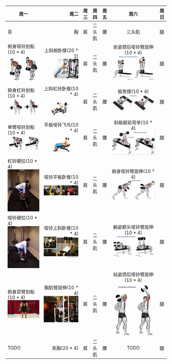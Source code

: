 | 周一        | 周二    |  周三  |  周四  |  周五  |  周六  |  周日  |
| --------   | -----:   | :----: | :----: | :----: | :----: | :----: |
| 背        | 胸     |   肩    |   二头肌    |   腰    |   三头肌    |   腿    |
| 俯身哑铃划船(10 * 4) ![俯身哑铃划船](俯身哑铃划船.jpeg)         |   上斜俯卧撑(20 * 2) ![上斜俯卧撑](上斜俯卧撑.gif)   |   肩    |   二头肌    |   腰    |   坐姿颈后哑铃臂屈伸(10 * 4) ![坐姿颈后哑铃臂屈伸](坐姿颈后哑铃臂屈伸.jpeg)   |   腿    |
| 俯身杠铃划船(10 * 4) ![俯身杠铃划船](俯身杠铃划船.jpeg)        | 上斜杠铃卧推(10 * 4) ![上斜杠铃卧推](上斜杠铃卧推.gif)     |   肩    |   二头肌    |   腰    |   板凳撑(10 * 4) ![板凳撑](板凳撑.jpeg)    |   腿    |
| 单臂哑铃划船(10 * 4) ![单臂哑铃划船](单臂哑铃划船.jpeg)        | 平板哑铃飞鸟(10 * 4) ![平板哑铃飞鸟](平板哑铃飞鸟.gif)     |   肩    |   二头肌    |   腰    |   斜板额前弯举(10 * 4) ![斜板额前弯举](斜板额前弯举.jpeg)    |   腿    |
| 杠铃硬拉(10 * 4) ![杠铃硬拉](杠铃硬拉.jpg)         | 哑铃平板卧推(10 * 4) ![哑铃平板卧推](哑铃平板卧推.jpg)     |   肩    |   二头肌    |   腰    |   俯身哑铃臂屈伸(10 * 4) ![俯身哑铃臂屈伸](俯身哑铃臂屈伸.jpeg)    |   腿    |
| 哑铃硬拉(10 * 4) ![哑铃硬拉](哑铃硬拉.jpg)        | 哑铃上斜卧推(10 * 4) ![哑铃上斜卧推](哑铃上斜卧推.jpg)     |   肩    |   二头肌    |   腰    |   躺姿额头哑铃臂屈伸(10 * 4) ![躺姿额头哑铃臂屈伸](躺姿额头哑铃臂屈伸.jpeg)    |   腿    |
| 俯身双臂划船(10 * 4) ![俯身双臂划船](俯身双臂划船.jpg)        | 胸肌臂屈伸(10 * 4) ![胸肌臂屈伸](胸肌臂屈伸.jpg)     |   肩    |   二头肌    |   腰    |   站姿颈后哑铃臂屈伸(10 * 4) ![站姿颈后哑铃臂屈伸](站姿颈后哑铃臂屈伸.jpeg)    |   腿    |
| TODO        | 夹胸(20 * 4)    |   肩    |   二头肌    |   腰    |   TODO    |   腿    |
